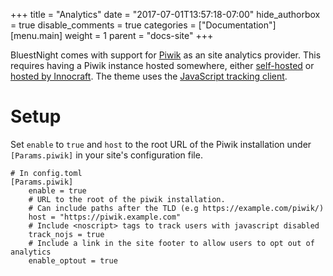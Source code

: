 +++
title = "Analytics"
date = "2017-07-01T13:57:18-07:00"
hide_authorbox = true
disable_comments = true
categories = ["Documentation"]
[menu.main]
  weight = 1
  parent = "docs-site"
+++

BluestNight comes with support for [Piwik](https://piwik.org/) as an site analytics provider. This requires having a Piwik instance hosted somewhere, either [self-hosted](https://piwik.org/download/) or [hosted by Innocraft](https://www.innocraft.cloud/). The theme uses the [JavaScript tracking client](https://developer.piwik.org/guides/tracking-javascript-guide).

<!--more-->

# Setup

Set `enable` to `true` and `host` to the root URL of the Piwik installation under `[Params.piwik]` in your site's configuration file.

```
# In config.toml
[Params.piwik]
    enable = true
    # URL to the root of the piwik installation.
    # Can include paths after the TLD (e.g https://example.com/piwik/)
    host = "https://piwik.example.com"
    # Include <noscript> tags to track users with javascript disabled
    track_nojs = true
    # Include a link in the site footer to allow users to opt out of analytics
    enable_optout = true
```

